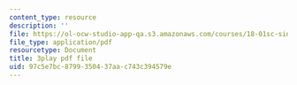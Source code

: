 ```yaml
---
content_type: resource
description: ''
file: https://ol-ocw-studio-app-qa.s3.amazonaws.com/courses/18-01sc-single-variable-calculus-fall-2010/97c5e7bc8799350437aac743c394579e_BGE3wb7H2PA.pdf
file_type: application/pdf
resourcetype: Document
title: 3play pdf file
uid: 97c5e7bc-8799-3504-37aa-c743c394579e
---
```

